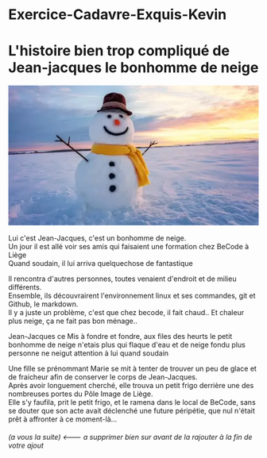 # Exercice-Cadavre-Exquis-Kevin

# L'histoire bien trop compliqué de Jean-jacques le bonhomme de neige

<img src=https://raw.githubusercontent.com/Kiks4000/Exercice-Cadavre-Exquis-Kevin/development/bonhomme-neige1.webp>

Lui c'est Jean-Jacques, c'est un bonhomme de neige. <br/>
Un jour il est allé voir ses amis qui faisaient une formation chez BeCode à Liège <br/>
Quand soudain, il lui arriva quelquechose de fantastique <br/>

Il rencontra d'autres personnes, toutes venaient d'endroit et de milieu différents. <br/>
Ensemble, ils découvrairent l'environnement linux et ses commandes, git et Github, le markdown.<br/>
Il y a juste un problème, c'est que chez becode, il fait chaud.. Et chaleur plus neige, ça ne fait pas bon ménage.. <br/>

Jean-Jacques ce Mis à fondre et fondre, aux files des heurts le petit bonhomme de neige n'etais plus qui flaque d'eau et de neige fondu plus personne ne neigut attention à lui quand soudain <br>

Une fille se prénommant Marie se mit à tenter de trouver un peu de glace et de fraicheur afin de conserver le corps de Jean-Jacques.<br>
Après avoir longuement cherché, elle trouva un petit frigo derrière une des nombreuses portes du Pôle Image de Liège.<br>
Elle s'y faufila, prit le petit frigo, et le ramena dans le local de BeCode, sans se douter que son acte avait déclenché une future péripétie, que nul n'était prêt à affronter à ce moment-là...<br>


###### (a vous la suite) <--- a supprimer bien sur avant de la rajouter à la fin de votre ajout 



